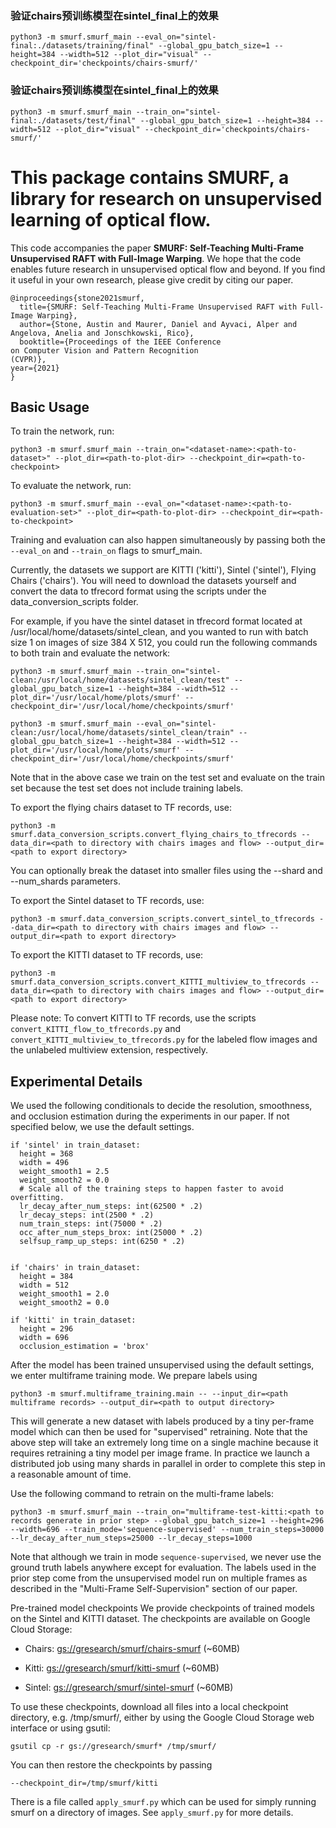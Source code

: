 ### 验证chairs预训练模型在sintel_final上的效果
```
python3 -m smurf.smurf_main --eval_on="sintel-final:./datasets/training/final" --global_gpu_batch_size=1 --height=384 --width=512 --plot_dir="visual" --checkpoint_dir='checkpoints/chairs-smurf/' 
```


### 验证chairs预训练模型在sintel_final上的效果
```
python3 -m smurf.smurf_main --train_on="sintel-final:./datasets/test/final" --global_gpu_batch_size=1 --height=384 --width=512 --plot_dir="visual" --checkpoint_dir='checkpoints/chairs-smurf/' 
```


# This package contains SMURF, a library for research on unsupervised learning of optical flow.

This code accompanies the paper **SMURF: Self-Teaching Multi-Frame Unsupervised RAFT with Full-Image Warping**. We hope that the code enables future research in unsupervised optical flow and beyond. If you find it useful in your own research, please give credit by citing our paper.

```
@inproceedings{stone2021smurf,
  title={SMURF: Self-Teaching Multi-Frame Unsupervised RAFT with Full-Image Warping},
  author={Stone, Austin and Maurer, Daniel and Ayvaci, Alper and Angelova, Anelia and Jonschkowski, Rico},
  booktitle={Proceedings of the IEEE Conference
on Computer Vision and Pattern Recognition
(CVPR)},
year={2021}
}
```

## Basic Usage

To train the network, run:

```
python3 -m smurf.smurf_main --train_on="<dataset-name>:<path-to-dataset>" --plot_dir=<path-to-plot-dir> --checkpoint_dir=<path-to-checkpoint>
```

To evaluate the network, run:

```
python3 -m smurf.smurf_main --eval_on="<dataset-name>:<path-to-evaluation-set>" --plot_dir=<path-to-plot-dir> --checkpoint_dir=<path-to-checkpoint>
```

Training and evaluation can also happen simultaneously by passing both the `--eval_on` and `--train_on` flags to smurf_main.

Currently, the datasets we support are KITTI ('kitti'), Sintel ('sintel'), Flying Chairs ('chairs'). You will need to download the datasets yourself and convert the data to tfrecord format using the scripts under the data_conversion_scripts folder.

For example, if you have the sintel dataset in tfrecord format located at /usr/local/home/datasets/sintel_clean, and you wanted to run with batch size 1 on images of size 384 X 512, you could run the following commands to both train and evaluate the network:

```
python3 -m smurf.smurf_main --train_on="sintel-clean:/usr/local/home/datasets/sintel_clean/test" --global_gpu_batch_size=1 --height=384 --width=512 --plot_dir='/usr/local/home/plots/smurf' --checkpoint_dir='/usr/local/home/checkpoints/smurf'
```

```
python3 -m smurf.smurf_main --eval_on="sintel-clean:/usr/local/home/datasets/sintel_clean/train" --global_gpu_batch_size=1 --height=384 --width=512 --plot_dir='/usr/local/home/plots/smurf' --checkpoint_dir='/usr/local/home/checkpoints/smurf'
```

Note that in the above case we train on the test set and evaluate on the train
set because the test set does not include training labels.

To export the flying chairs dataset to TF records, use:

```
python3 -m smurf.data_conversion_scripts.convert_flying_chairs_to_tfrecords --data_dir=<path to directory with chairs images and flow> --output_dir=<path to export directory>
```

You can optionally break the dataset into smaller files using the --shard and --num_shards parameters.


To export the Sintel dataset to TF records, use:

```
python3 -m smurf.data_conversion_scripts.convert_sintel_to_tfrecords --data_dir=<path to directory with chairs images and flow> --output_dir=<path to export directory>
```

To export the KITTI dataset to TF records, use:

```
python3 -m smurf.data_conversion_scripts.convert_KITTI_multiview_to_tfrecords --data_dir=<path to directory with chairs images and flow> --output_dir=<path to export directory>
```

Please note: To convert KITTI to TF records, use the scripts `convert_KITTI_flow_to_tfrecords.py` and `convert_KITTI_multiview_to_tfrecords.py` for the labeled flow images and the unlabeled multiview extension, respectively.


## Experimental Details

We used the following conditionals to decide the resolution, smoothness, and occlusion estimation during the experiments in our paper. If not specified below, we use the default settings.

```
if 'sintel' in train_dataset:
  height = 368
  width = 496
  weight_smooth1 = 2.5
  weight_smooth2 = 0.0
  # Scale all of the training steps to happen faster to avoid overfitting.
  lr_decay_after_num_steps: int(62500 * .2)
  lr_decay_steps: int(2500 * .2)
  num_train_steps: int(75000 * .2)
  occ_after_num_steps_brox: int(25000 * .2)
  selfsup_ramp_up_steps: int(6250 * .2)


if 'chairs' in train_dataset:
  height = 384
  width = 512
  weight_smooth1 = 2.0
  weight_smooth2 = 0.0

if 'kitti' in train_dataset:
  height = 296
  width = 696
  occlusion_estimation = 'brox'
```

After the model has been trained unsupervised using the default settings,
we enter multiframe training mode. We prepare labels using

```
python3 -m smurf.multiframe_training.main -- --input_dir=<path multiframe records> --output_dir=<path to output directory>
```

This will generate a new dataset with labels produced by a tiny per-frame
model which can then be used for "supervised" retraining. Note that the above
step will take an extremely long time on a single machine because it requires
retraining a tiny model per image frame. In practice we launch a distributed
job using many shards in parallel in order to complete this step in a reasonable
amount of time.

Use the following command to retrain on the multi-frame labels:

```
python3 -m smurf.smurf_main --train_on="multiframe-test-kitti:<path to records generate in prior step> --global_gpu_batch_size=1 --height=296 --width=696 --train_mode='sequence-supervised' --num_train_steps=30000 --lr_decay_after_num_steps=25000 --lr_decay_steps=1000
```

Note that although we train in mode `sequence-supervised`, we never use the
ground truth labels anywhere except for evaluation. The labels used in the prior
step come from the unsupervised model run on multiple frames as described in the
"Multi-Frame Self-Supervision" section of our paper.


Pre-trained model checkpoints
We provide checkpoints of trained models on the Sintel and KITTI dataset. The checkpoints are available on Google Cloud Storage:

* Chairs: [gs://gresearch/smurf/chairs-smurf](https://console.cloud.google.com/storage/browser/gresearch/smurf/chairs-smurf) (~60MB)

* Kitti: [gs://gresearch/smurf/kitti-smurf](https://console.cloud.google.com/storage/browser/gresearch/smurf/kitti-smurf) (~60MB)

* Sintel: [gs://gresearch/smurf/sintel-smurf](https://console.cloud.google.com/storage/browser/gresearch/smurf/sintel-smurf) (~60MB)

To use these checkpoints, download all files into a local checkpoint directory, e.g. /tmp/smurf/, either by using the Google Cloud Storage web interface or using gsutil:

```
gsutil cp -r gs://gresearch/smurf* /tmp/smurf/
```

You can then restore the checkpoints by passing
```
--checkpoint_dir=/tmp/smurf/kitti
```

There is a file called `apply_smurf.py` which can be used for simply running
smurf on a directory of images. See `apply_smurf.py` for more details.
